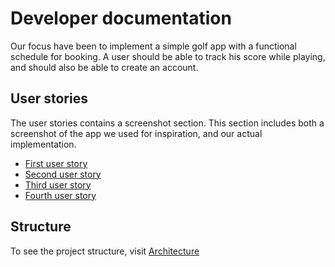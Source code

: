 # Developer documentation
Our focus have been to implement a simple golf app with a functional schedule for booking.
A user should be able to track his score while playing, and should also be able to create an account.

## User stories
The user stories contains a screenshot section. This section includes both a screenshot of the app 
we used for inspiration, and our actual implementation.

* [First user story](./U1.md "User story 1")
* [Second user story](./U2.md "User story 2")
* [Third user story](./U3.md "User story 3")
* [Fourth user story](./U4.md "User story 4")

## Structure
To see the project structure, visit [Architecture](./Architecture.md "Structure")